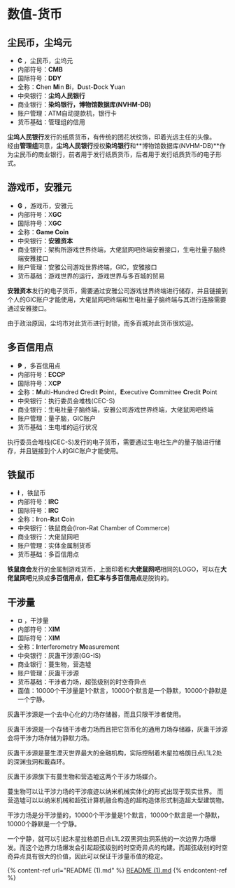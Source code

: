 # 数值-货币

## 尘民币，尘坞元&#x20;

* **₵** ，尘民币，尘坞元&#x20;
* 内部符号：**CMB**
* 国际符号：**DDY**
* 全称：**C**hen **M**in **B**i，**D**ust-**D**ock **Y**uan
* 中央银行：**尘坞人民银行**
* 商业银行：**染坞银行，博物馆数据库(NVHM-DB)**
* 账户管理：ATM自动提款机，银行卡
* 货币基础：管理组的信用

**尘坞人民银行**发行的纸质货币，有传统的团花状纹饰，印着光远主任的头像。\
经由**管理组**同意，**尘坞人民银行**授权**染坞银行**和**博物馆数据库(NVHM-DB)**作为尘民币的商业银行，前者用于发行纸质货币，后者用于发行纸质货币的电子形式。

## 游戏币，安雅元&#x20;

* **₲** ，游戏币，安雅元&#x20;
* 内部符号：X**GC**
* 国际符号：X**GC**
* 全称：**Game Coin**
* 中央银行：**安雅资本**
* 商业银行：架构所游戏世界终端，大佬鼠网吧终端安雅接口，生电社量子脑终端安雅接口
* 账户管理：安雅公司游戏世界终端，GIC，安雅接口
* 货币基础：游戏世界的运行，游戏世界与多百城的贸易

**安雅资本**发行的电子货币，需要通过安雅公司游戏世界终端进行储存，并且链接到个人的GIC账户才能使用，大佬鼠网吧终端和生电社量子脑终端与其进行连接需要通过安雅接口。

由于政治原因，尘坞市对此货币进行封锁，而多百城对此货币很欢迎。

## 多百信用点&#x20;

* **₱** ，多百信用点
* 内部符号：**ECCP**
* 国际符号：X**CP**
* 全称：**M**ulti-**H**undred **C**redit **P**oint，**E**xecutive **C**ommittee **C**redit **P**oint
* 中央银行：执行委员会堆栈(CEC-S)
* 商业银行：生电社量子脑终端，安雅公司游戏世界终端，大佬鼠网吧终端
* 账户管理：量子脑，GIC账户
* 货币基础：生电堆的运行状况

执行委员会堆栈(CEC-S)发行的电子货币，需要通过生电社生产的量子脑进行储存，并且链接到个人的GIC账户才能使用。

## 铁鼠币&#x20;

* **ł** ，铁鼠币
* 内部符号：**IRC**
* 国际符号：**IRC**
* 全称：**I**ron-**R**at **C**oin
* 中央银行：铁鼠商会(Iron-Rat Chamber of Commerce)
* 商业银行：大佬鼠网吧
* 账户管理：实体金属制货币
* 货币基础：多百信用点

**铁鼠商会**发行的金属制游戏货币，上面印着和**大佬鼠网吧**相同的LOGO，可以在**大佬鼠网吧**兑换成**多百信用点，**但汇率与**多百信用点**是脱钩的。

## 干涉量

* **¤** ，干涉量
* 内部符号：X**IM**
* 国际符号：X**IM**
* 全称：**I**nterferometry **M**easurement
* 中央银行：灰蛊干涉源(GG-IS)
* 商业银行：蔓生物，营造墟
* 账户管理：灰蛊干涉源
* 货币基础：干涉者力场，超弦级别的时空奇异点
* 面值：10000个干涉量是1个默言，10000个默言是一个静默，10000个静默是一个宁静。&#x20;

灰蛊干涉源是一个去中心化的力场存储器，而且只限干涉者使用。&#x20;

灰蛊干涉源是一个存储干涉者力场而且把它货币化的通用力场存储器，灰蛊干涉源会将干涉力场存储为静默力场。

灰蛊干涉源是蔓生湮灭世界最大的金融机构，实际控制着木星拉格朗日点L1L2处的深渊虫洞和戴森环。

灰蛊干涉源旗下有蔓生物和营造墟这两个干涉力场媒介。&#x20;

蔓生物可以让干涉力场的干涉痕迹以纳米机械实体化的形式出现于现实世界。 而营造墟可以以纳米机械和超弦计算机融合构造的超构造体形式制造超大型建筑物。&#x20;

干涉力场是分干涉量的，10000个干涉量是1个默言，10000个默言是一个静默，10000个静默是一个宁静。&#x20;

一个宁静，就可以引起木星拉格朗日点L1L2双黑洞虫洞系统的一次边界力场爆发。而这个边界力场爆发会引起超弦级别的时空奇异点的构建。而超弦级别的时空奇异点具有很大的价值，因此可以保证干涉量币值的稳定。

{% content-ref url="README (1).md" %}
[README (1).md](<README (1).md>)
{% endcontent-ref %}
